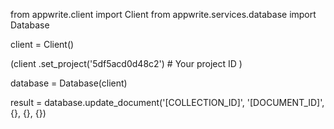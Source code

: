 from appwrite.client import Client
from appwrite.services.database import Database

client = Client()

(client
  .set_project('5df5acd0d48c2') # Your project ID
)

database = Database(client)

result = database.update_document('[COLLECTION_ID]', '[DOCUMENT_ID]', {}, {}, {})
